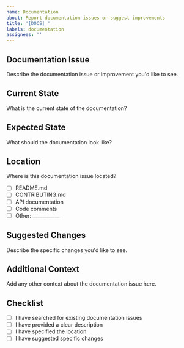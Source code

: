 ```yaml
---
name: Documentation
about: Report documentation issues or suggest improvements
title: '[DOCS] '
labels: documentation
assignees: ''
---
```


## Documentation Issue
Describe the documentation issue or improvement you'd like to see.

## Current State
What is the current state of the documentation?

## Expected State
What should the documentation look like?

## Location
Where is this documentation issue located?
- [ ] README.md
- [ ] CONTRIBUTING.md
- [ ] API documentation
- [ ] Code comments
- [ ] Other: ___________

## Suggested Changes
Describe the specific changes you'd like to see.

## Additional Context
Add any other context about the documentation issue here.

## Checklist
- [ ] I have searched for existing documentation issues
- [ ] I have provided a clear description
- [ ] I have specified the location
- [ ] I have suggested specific changes